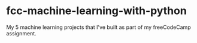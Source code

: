 # fcc-machine-learning-with-python
My 5 machine learning projects that I've built as part of my freeCodeCamp assignment.
